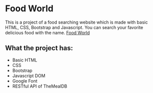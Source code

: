 # Food World

This is a project of a food searching website which is made with basic HTML, CSS, Bootstrap and Javascript. You can search your favorite delicious food with the name.
[Food World](https://abdullahhosenakash.github.io/food-world/)

## What the project has:

- Basic HTML
- CSS
- Bootstrap
- Javascript DOM
- Google Font
- RESTful API of TheMealDB
